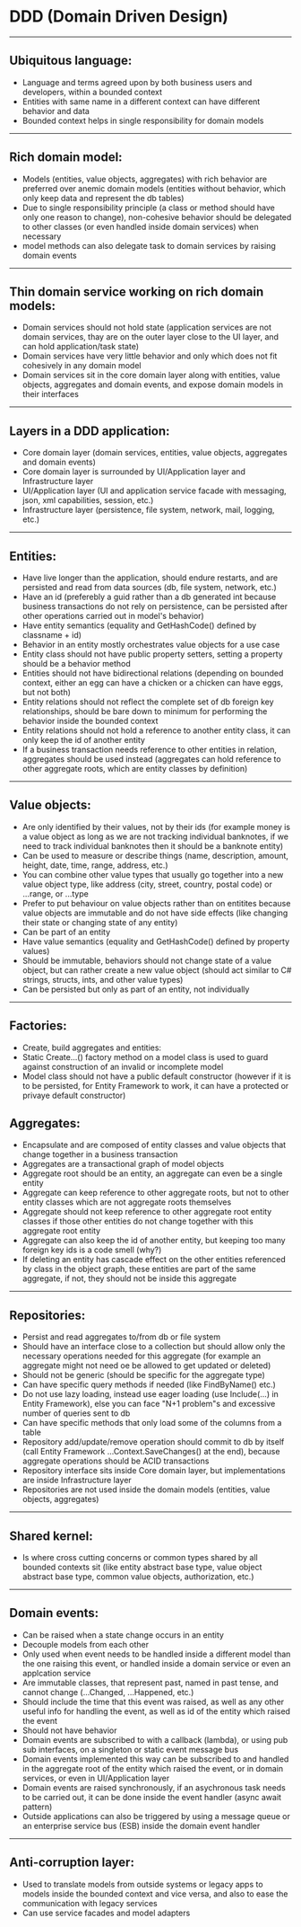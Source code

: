# DDD (Domain Driven Design)
------------------------------------------------------------------------------
## Ubiquitous language:
* Language and terms agreed upon by both business users and developers, within a bounded context
* Entities with same name in a different context can have different behavior and data
* Bounded context helps in single responsibility for domain models
------------------------------------------------------------------------------
## Rich domain model:
* Models (entities, value objects, aggregates) with rich behavior are preferred over anemic domain models (entities without behavior, which only keep data and represent the db tables)
* Due to single responsibility principle (a class or method should have only one reason to change), non-cohesive behavior should be delegated to other classes (or even handled inside domain services) when necessary
* model methods can also delegate task to domain services by raising domain events
------------------------------------------------------------------------------
## Thin domain service working on rich domain models:
* Domain services should not hold state (application services are not domain services, thay are on the outer layer close to the UI layer, and can hold application/task state)
* Domain services have very little behavior and only which does not fit cohesively in any domain model
* Domain services sit in the core domain layer along with entities, value objects, aggregates and domain events, and expose domain models in their interfaces
------------------------------------------------------------------------------
## Layers in a DDD application:
* Core domain layer (domain services, entities, value objects, aggregates and domain events)
* Core domain layer is surrounded by UI/Application layer and Infrastructure layer
* UI/Application layer (UI and application service facade with messaging, json, xml capabilities, session, etc.)
* Infrastructure layer (persistence, file system, network, mail, logging, etc.) 
------------------------------------------------------------------------------
## Entities:
* Have live longer than the application, should endure restarts, and are persisted and read from data sources (db, file system, network, etc.)
* Have an id (preferebly a guid rather than a db generated int because business transactions do not rely on persistence, can be persisted after other operations carried out in model's behavior)
* Have entity semantics (equality and GetHashCode() defined by classname + id)
* Behavior in an entity mostly orchestrates value objects for a use case
* Entity class should not have public property setters, setting a property should be a behavior method
* Entities should not have bidirectional relations (depending on bounded context, either an egg can have a chicken or a chicken can have eggs, but not both)
* Entity relations should not reflect the complete set of db foreign key relationships, should be bare down to minimum for performing the behavior inside the bounded context
* Entity relations should not hold a reference to another entity class, it can only keep the id of another entity
* If a business transaction needs reference to other entities in relation, aggregates should be used instead (aggregates can hold reference to other aggregate roots, which are entity classes by definition)
------------------------------------------------------------------------------
## Value objects:
* Are only identified by their values, not by their ids (for example money is a value object as long as we are not tracking individual banknotes, if we need to track individual banknotes then it should be a banknote entity)
* Can be used to measure or describe things (name, description, amount, height, date, time, range, address, etc.)
* You can combine other value types that usually go together into a new value object type, like address (city, street, country, postal code) or ...range, or ...type
* Prefer to put behaviour on value objects rather than on entitites because value objects are immutable and do not have side effects (like changing their state or changing state of any entity)
* Can be part of an entity
* Have value semantics (equality and GetHashCode() defined by property values)
* Should be immutable, behaviors should not change state of a value object, but can rather create a new value object (should act similar to C# strings, structs, ints, and other value types)
* Can be persisted but only as part of an entity, not individually
------------------------------------------------------------------------------
## Factories:
* Create, build aggregates and entities:
* Static Create...() factory method on a model class is used to guard against construction of an invalid or incomplete model
* Model class should not have a public default constructor (however if it is to be persisted, for Entity Framework to work, it can have a protected or privaye default constructor)

## Aggregates:
* Encapsulate and are composed of entity classes and value objects that change together in a business transaction
* Aggregates are a transactional graph of model objects
* Aggregate root should be an entity, an aggregate can even be a single entity
* Aggregate can keep reference to other aggregate roots, but not to other entity classes which are not aggregate roots themselves
* Aggregate should not keep reference to other aggregate root entity classes if those other entities do not change together with this aggregate root entity
* Aggregate can also keep the id of another entity, but keeping too many foreign key ids is a code smell (why?)
* If deleting an entity has cascade effect on the other entities referenced by class in the object graph, these entities are part of the same aggregate, if not, they should not be inside this aggregate
------------------------------------------------------------------------------
## Repositories:
* Persist and read aggregates to/from db or file system
* Should have an interface close to a collection but should allow only the necessary operations needed for this aggregate (for example an aggregate might not need oe be allowed to get updated or deleted)
* Should not be generic (should be specific for the aggregate type)
* Can have specific query methods if needed (like FindByName() etc.)
* Do not use lazy loading, instead use eager loading (use Include(...) in Entity Framework), else you can face "N+1 problem"s and excessive number of queries sent to db
* Can have specific methods that only load some of the columns from a table
* Repository add/update/remove operation should commit to db by itself (call Entity Framework ...Context.SaveChanges() at the end), because aggregate operations should be ACID transactions
* Repository interface sits inside Core domain layer, but implementations are inside Infrastructure layer
* Repositories are not used inside the domain models (entities, value objects, aggregates)
------------------------------------------------------------------------------
## Shared kernel:
* Is where cross cutting concerns or common types shared by all bounded contexts sit (like entity abstract base type, value object abstract base type, common value objects, authorization, etc.)
------------------------------------------------------------------------------
## Domain events:
* Can be raised when a state change occurs in an entity
* Decouple models from each other
* Only used when event needs to be handled inside a different model than the one raising this event, or handled inside a domain service or even an applcation service
* Are immutable classes, that represent past, named in past tense, and cannot change (...Changed, ...Happened, etc.)
* Should include the time that this event was raised, as well as any other useful info for handling the event, as well as id of the entity which raised the event
* Should not have behavior
* Domain events are subscribed to with a callback (lambda), or using pub sub interfaces, on a singleton or static event message bus
* Domain events implemented this way can be subscribed to and handled in the aggregate root of the entity which raised the event, or in domain services, or even in UI/Application layer
* Domain events are raised synchronously, if an asychronous task needs to be carried out, it can be done inside the event handler (async await pattern)
* Outside applications can also be triggered by using a message queue or an enterprise service bus (ESB) inside the domain event handler
------------------------------------------------------------------------------
## Anti-corruption layer:
* Used to translate models from outside systems or legacy apps to models inside the bounded context and vice versa, and also to ease the communication with legacy services
* Can use service facades and model adapters
